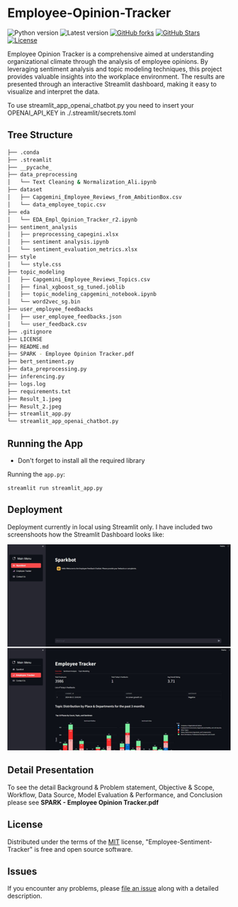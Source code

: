 # Employee-Opinion-Tracker

![Python version][python-version]
![Latest version][latest-version]
[![GitHub forks][fork-image]][fork-url]
[![GitHub Stars][stars-image]][stars-url]
[![License][license-image]][license-url]


Employee Opinion Tracker is a comprehensive aimed at understanding organizational climate through the analysis of employee opinions. By leveraging sentiment analysis and topic modeling techniques, this project provides valuable insights into the workplace environment. The results are presented through an interactive Streamlit dashboard, making it easy to visualize and interpret the data.


To use streamlit_app_openai_chatbot.py you need to insert your OPENAI_API_KEY in ./.streamlit/secrets.toml

## Tree Structure

```zsh
├── .conda
├── .streamlit
├── __pycache_
├── data_preprocessing
│   └── Text Cleaning & Normalization_Ali.ipynb
├── dataset
│   ├── Capgemini_Employee_Reviews_from_AmbitionBox.csv
│   └── data_employee_topic.csv
├── eda
│   └── EDA_Empl_Opinion_Tracker_r2.ipynb
├── sentiment_analysis
│   ├── preprocessing_capegini.xlsx
│   ├── sentiment analysis.ipynb
│   └── sentiment_evaluation_metrics.xlsx
├── style
│   └── style.css
├── topic_modeling
│   ├── Capgemini_Employee_Reviews_Topics.csv
│   ├── final_xgboost_sg_tuned.joblib
│   ├── topic_modeling_capgemini_notebook.ipynb
│   └── word2vec_sg.bin
├── user_employee_feedbacks
│   ├── user_employee_feedbacks.json
│   └── user_feedback.csv
├── .gitignore
├── LICENSE
├── README.md
├── SPARK - Employee Opinion Tracker.pdf
├── bert_sentiment.py
├── data_preprocessing.py
├── inferencing.py
├── logs.log
├── requirements.txt
├── Result_1.jpeg
├── Result_2.jpeg
├── streamlit_app.py
└── streamlit_app_openai_chatbot.py
```

## Running the App
- Don't forget to install all the required library

Running the `app.py`:
```commandline
streamlit run streamlit_app.py
```

## Deployment

Deployment currently in local using Streamlit only. 
I have included two screenshoots how the Streamlit Dashboard looks like:

![result_1](Result_1.jpeg)
![result_2](Result_2.jpeg)

## Detail Presentation
To see the detail Background & Problem statement, Objective & Scope, Workflow, Data Source, Model Evaluation & Performance, and Conclusion please
see **SPARK - Employee Opinion Tracker.pdf**

## License

Distributed under the terms of the [MIT](https://opensource.org/licenses/MIT) license, "Employee-Sentiment-Tracker" is free and open source software.

## Issues

If you encounter any problems, please [file an issue](https://github.com/Efradgalio/President-Election-Sentiment-Analysis/issues) along with a detailed description.

[python-version]:https://img.shields.io/badge/python-3.11.9-brightgreen.svg
[latest-version]:https://img.shields.io/badge/version-1.0.0-blue.svg
[fork-image]:https://img.shields.io/github/forks/Efradgalio/Employee-Sentiment-Tracker
[fork-url]:https://github.com/Efradgalio/Employee-Sentiment-Tracker/network
[stars-image]:https://img.shields.io/github/stars/Efradgalio/Employee-Sentiment-Tracker
[stars-url]:https://github.com/Efradgalio/Employee-Sentiment-Tracker/stargazers
[license-image]:https://img.shields.io/github/license/Efradgalio/Employee-Sentiment-Tracker
[license-url]:https://github.com/Efradgalio/Employee-Sentiment-Tracker/blob/main/LICENSE